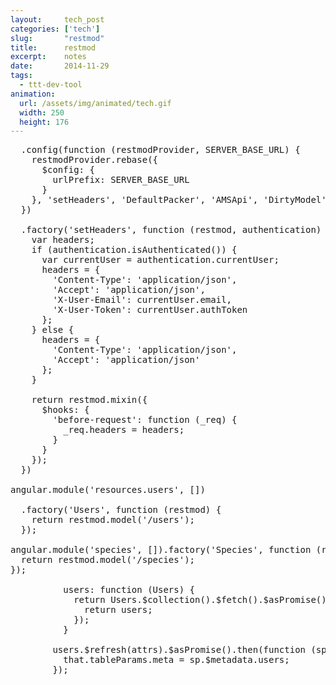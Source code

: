 ```yaml
---
layout:     tech_post
categories: ['tech']
slug:       "restmod"
title:      restmod
excerpt:    notes
date:       2014-11-29
tags: 
  - ttt-dev-tool
animation:
  url: /assets/img/animated/tech.gif
  width: 250
  height: 176  
---
```


<pre>
  .config(function (restmodProvider, SERVER_BASE_URL) {
    restmodProvider.rebase({
      $config: {
        urlPrefix: SERVER_BASE_URL
      }
    }, 'setHeaders', 'DefaultPacker', 'AMSApi', 'DirtyModel');
  })

  .factory('setHeaders', function (restmod, authentication) {
    var headers;
    if (authentication.isAuthenticated()) {
      var currentUser = authentication.currentUser;
      headers = {
        'Content-Type': 'application/json',
        'Accept': 'application/json',
        'X-User-Email': currentUser.email,
        'X-User-Token': currentUser.authToken
      };
    } else {
      headers = {
        'Content-Type': 'application/json',
        'Accept': 'application/json'
      };
    }

    return restmod.mixin({
      $hooks: {
        'before-request': function (_req) {
          _req.headers = headers;
        }
      }
    });
  })

angular.module('resources.users', [])

  .factory('Users', function (restmod) {
    return restmod.model('/users');
  });

angular.module('species', []).factory('Species', function (restmod) {
  return restmod.model('/species');
});

          users: function (Users) {
            return Users.$collection().$fetch().$asPromise().then(function (users) {
              return users;
            });
          }

        users.$refresh(attrs).$asPromise().then(function (sp) {
          that.tableParams.meta = sp.$metadata.users;
        });
</pre>
